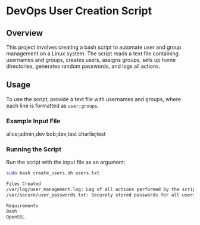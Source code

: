 # DevOps User Creation Script

## Overview

This project involves creating a bash script to automate user and group management on a Linux system. The script reads a text file containing usernames and groups, creates users, assigns groups, sets up home directories, generates random passwords, and logs all actions.

## Usage

To use the script, provide a text file with usernames and groups, where each line is formatted as `user;groups`.

### Example Input File

alice;admin,dev
bob;dev,test
charlie;test


### Running the Script

Run the script with the input file as an argument:

```bash
sudo bash create_users.sh users.txt

Files Created
/var/log/user_management.log: Log of all actions performed by the script.
/var/secure/user_passwords.txt: Securely stored passwords for all users.

Requirements
Bash
OpenSSL